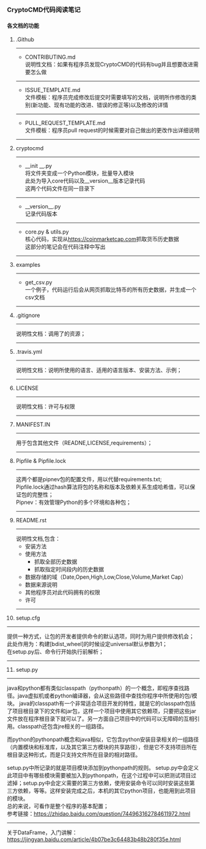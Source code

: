
### CryptoCMD代码阅读笔记
#### 各文档的功能

1. .Github <br/>
    ***
   - CONTRIBUTING.md <br/>
    说明性文档：如果有程序员发现CryptoCMD的代码有bug并且想要改进需要怎么做 <br/>
    ***
   - ISSUE_TEMPLATE.md <br/>
    文件模板：程序员完成修改后提交时需要填写的文档，说明所作修改的类别(新功能、现有功能的改进、错误的修正等)以及修改的详情 <br/>
    ***
   - PULL_REQUEST_TEMPLATE.md<br/>
    文件模板：程序员pull request的时候需要对自己做出的更改作出详细说明<br/>
    ***
2. cryptocmd<br/>
    ***
   - \_\_init \_\_.py <br/>
   将文件夹变成一个Python模块，批量导入模块<br/>
   此处为导入core代码以及\_\_version\_\_版本记录代码<br/>
   这两个代码文件在同一目录下<br/>
   ***
   - \_\_version\_\_.py <br/>
   记录代码版本<br/>
   ***
   - core.py & utils.py <br/>
   核心代码，实现从<https://coinmarketcap.com>抓取货币历史数据<br/>
   这部分的笔记会在代码注释中写出<br/>
   ***
3. examples<br/>
   ***
   - get\_csv.py <br/>
   一个例子，代码运行后会从网页抓取比特币的所有历史数据，并生成一个csv文档<br/>
   ***
4. .gitignore <br/>
   ***
   说明性文档：调用了的资源；<br/>
   ***
5. .travis.yml<br/>
   ***
   说明性文档：说明所使用的语言、适用的语言版本、安装方法、示例；<br/>
   ***
6. LICENSE <br/>
   ***
   说明性文档：许可与权限<br/>
   ***
7. MANIFEST.IN<br/>
   ***
   用于包含其他文件（READNE,LICENSE,requirements）；<br/>
   ***
8. Pipfile & Pipfile.lock <br/>
   ***
   这两个都是pipnev包的配置文件，用以代替requirements.txt;<br/>
   Pipfile.lock通过hash算法将包的名称和版本及依赖关系生成哈希值，可以保证包的完整性；<br/>
   Pipnev：有效管理Python的多个环境和各种包；<br/>
   ***
9. README.rst<br/>
   ***
   说明性文档,包含：<br/>
   - 安装方法
   - 使用方法
      - 抓取全部历史数据
      - 抓取指定时间段内的历史数据
   - 数据存储的域（Date,Open,High,Low,Close,Volume,Market Cap）
   - 数据来源说明
   - 其他程序员对此代码拥有的权限
   - 许可
   ***
10. setup.cfg<br/>
   ***
   提供一种方式，让包的开发者提供命令的默认选项，同时为用户提供修改机会；<br/>
   此处作用为：构建[bdist_wheel]的时候设定universal默认参数为1；<br/>
   在setup.py后、命令行开始执行前解析；<br/>
   ***
11. setup.py<br/>
   ***
   java和python都有类似classpath（pythonpath）的一个概念，即程序查找路径。java虚拟机或者python编译器，会从这些路径中查找你程序中所使用的包/模块。
   java的classpath有一个非常适合项目开发的特性，就是它的classpath包括了项目根目录下的文件和jar包，这样一个项目中使用其它依赖项，只要把这些jar文件放在程序根目录下就可以了。另一方面自己项目中的代码可以无障碍的互相引用。classpath还包含jre相关的一组路径。<br/>
   
  而python的pythonpath概念和java相似，它包含python安装目录相关的一组路径（内置模块和标准库，以及其它第三方模块的共享路径），但是它不支持项目所在根目录这种形式，而是只支持文件所在目录的相对路径。<br/>
  
  setup.py中所记录的就是项目模块添加到pythonpath的规则。
  setup.py中会定义此项目中有哪些模块需要被加入到pythonpath，在这个过程中可以把测试项目过滤掉；setup.py中会定义需要的第三方依赖，使用安装命令可以同时安装这些第三方依赖，等等。这样安装完成之后，本机的其它python项目，也能用到此项目的模块。<br>
  总的来说，可看作是整个程序的基本配置；<br/>
  参考链接：<https://zhidao.baidu.com/question/744963162784611972.html>
   <br/>
   ***
关于DataFrame，入门讲解：<https://jingyan.baidu.com/article/4b07be3c64483b48b280f35e.html>
